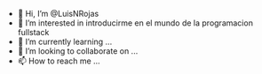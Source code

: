 - 👋 Hi, I’m @LuisNRojas
- 👀 I’m interested in introducirme en el mundo de la programacion fullstack
- 🌱 I’m currently learning ...
- 💞️ I’m looking to collaborate on ...
- 📫 How to reach me ...

<!---
LuisNRojas/LuisNRojas is a ✨ special ✨ repository because its `README.md` (this file) appears on your GitHub profile.
You can click the Preview link to take a look at your changes.
--->
